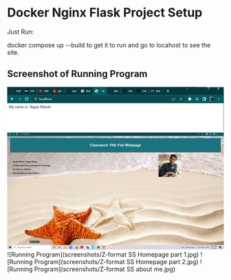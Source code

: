 # Docker Nginx Flask Project Setup

Just Run:

docker compose up --build to get it to run and go to locahost to see the site.

## Screenshot of Running Program
![Running Program](screenshots/python-git.jpg)
![Running Program](screenshots/10-feb-class-webpage.jpg)
![Running Program](screenshots/Z-format SS Homepage part 1.jpg)
![Running Program](screenshots/Z-format SS Homepage part 2.jpg)
![Running Program](screenshots/Z-format SS about me.jpg)

